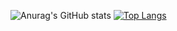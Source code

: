 ![Anurag's GitHub stats](https://github-readme-stats.vercel.app/api?username=junoli03&count_private=true)
[![Top Langs](https://github-readme-stats.vercel.app/api/top-langs/?username=junoli03&hide=makefile,cmake)](https://github.com/anuraghazra/github-readme-stats)
